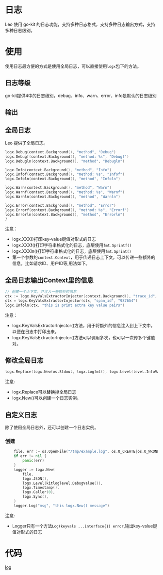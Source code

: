 # 日志
Leo 使用 go-kit 的日志功能，支持多种日志格式，支持多种日志输出方式，支持多种日志级别。

# 使用
使用日志最方便的方式是使用全局日志，可以直接使用`logx`包下的方法。

## 日志等级
go-kit提供4中的日志级别，debug、info、warn、error，info是默认的日志级别

## 输出


## 全局日志
Leo 提供了全局日志。
```go
logx.Debug(context.Background(), "method", "Debug")
logx.Debugf(context.Background(), "method: %s", "Debugf")
logx.Debugln(context.Background(), "method", "Debugln")

logx.Info(context.Background(), "method", "Info")
logx.Infof(context.Background(), "method: %s", "Infof")
logx.Infoln(context.Background(), "method", "Infoln")

logx.Warn(context.Background(), "method", "Warn")
logx.Warnf(context.Background(), "method: %s", "Warnf")
logx.Warnln(context.Background(), "method", "Warnln")

logx.Error(context.Background(), "method", "Error")
logx.Errorf(context.Background(), "method: %s", "Errorf")
logx.Errorln(context.Background(), "method", "Errorln")
}
```
注意：
* logx.XXX()打印key-value键值对形式的日志
* logx.XXXf()打印字符串格式化的日志，底层使用`fmt.Sprintf()`
* logx.XXXln()打印字符串格式化的日志，底层使用`fmt.Sprint()`
* 第一个参数的`context.Context`，用于传递日志上下文，可以传递一些额外的信息，比如请求ID、用户ID等,用法如下。

## 全局日志输出Context里的信息
```go
// 创建一个上下文，并注入一些额外的信息
ctx := logx.KeyValsExtractorInjector(context.Background(), "trace_id", "123456", "parent_id", "abcdefg")
ctx = logx.KeyValsExtractorInjector(ctx, "span_id", "987654")
logx.Infoln(ctx, "this is print extra key value pairs")
```
注意：
* logx.KeyValsExtractorInjector()方法，用于将额外的信息注入到上下文中，以便在日志中打印出来。
* logx.KeyValsExtractorInjector()方法可以调用多次，也可以一次传多个键值对。

## 修改全局日志
```go
logx.Replace(logx.New(os.Stdout, logx.Logfmt(), logx.Level(level.InfoValue()), logx.Timestamp(), logx.Caller(2), logx.Sync()))
```
注意:
* logx.Replace可以替换掉全局日志
* logx.New()可以创建一个日志实例。

## 自定义日志
除了使用全局日志外，还可以创建一个日志实例。
### 创建
```go
	file, err := os.OpenFile("/tmp/example.log", os.O_CREATE|os.O_WRONLY|os.O_APPEND, 0666)
	if err != nil {
		panic(err)
	}
	logger := logx.New(
		file,
		logx.JSON(),
		logx.Level(kitloglevel.DebugValue()),
		logx.Timestamp(),
		logx.Caller(0),
		logx.Sync(),
	)
	logger.Log("msg", "this logx.New() message")
```
注意:
* Logger只有一个方法`Log(keyvals ...interface{}) error`,输出key-value键值对形式的日志

# 代码
[log](../example/log)